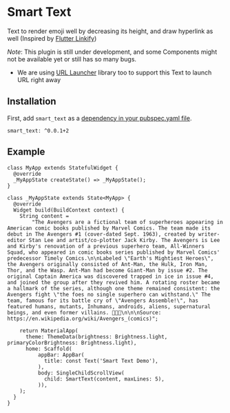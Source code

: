 # Smart Text

Text to render emoji well by decreasing its height, and draw hyperlink as well (Inspired by [Flutter Linkify](https://pub.dartlang.org/packages/flutter_linkify))

*Note*: This plugin is still under development, and some Components might not be available yet or still has so many bugs.
- We are using [URL Launcher](https://pub.dartlang.org/packages/url_launcher) library too to support this Text to launch URL right away

## Installation

First, add `smart_text` as a [dependency in your pubspec.yaml file](https://flutter.io/platform-plugins/).

```
smart_text: ^0.0.1+2
```

## Example
```
class MyApp extends StatefulWidget {
  @override
  _MyAppState createState() => _MyAppState();
}

class _MyAppState extends State<MyApp> {
  @override
  Widget build(BuildContext context) {
    String content =
        "The Avengers are a fictional team of superheroes appearing in American comic books published by Marvel Comics. The team made its debut in The Avengers #1 (cover-dated Sept. 1963), created by writer-editor Stan Lee and artist/co-plotter Jack Kirby. The Avengers is Lee and Kirby's renovation of a previous superhero team, All-Winners Squad, who appeared in comic books series published by Marvel Comics' predecessor Timely Comics.\n\nLabeled \"Earth's Mightiest Heroes\", the Avengers originally consisted of Ant-Man, the Hulk, Iron Man, Thor, and the Wasp. Ant-Man had become Giant-Man by issue #2. The original Captain America was discovered trapped in ice in issue #4, and joined the group after they revived him. A rotating roster became a hallmark of the series, although one theme remained consistent: the Avengers fight \"the foes no single superhero can withstand.\" The team, famous for its battle cry of \"Avengers Assemble!\", has featured humans, mutants, Inhumans, androids, aliens, supernatural beings, and even former villains. 💫🤩🌟\n\n\nSource: https://en.wikipedia.org/wiki/Avengers_(comics)";

    return MaterialApp(
      theme: ThemeData(brightness: Brightness.light, primaryColorBrightness: Brightness.light),
      home: Scaffold(
          appBar: AppBar(
            title: const Text('Smart Text Demo'),
          ),
          body: SingleChildScrollView(
            child: SmartText(content, maxLines: 5),
          )),
    );
  }
}
```

